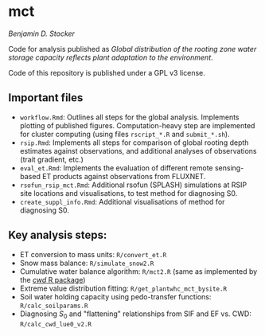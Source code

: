 # mct

*Benjamin D. Stocker*

Code for analysis published as *Global distribution of the rooting zone water storage capacity reflects plant adaptation to the environment*.

Code of this repository is published under a GPL v3 license.

## Important files

- `workflow.Rmd`: Outlines all steps for the global analysis. Implements plotting of published figures. Computation-heavy step are implemented for cluster computing (using files `rscript_*.R` and `submit_*.sh`).
- `rsip.Rmd`: Implements all steps for comparison of global rooting depth estimates against observations, and additional analyses of observations (trait gradient, etc.)
- `eval_et.Rmd`: Implements the evaluation of different remote sensing-based ET products against observations from FLUXNET.
- `rsofun_rsip_mct.Rmd`: Additional rsofun (SPLASH) simulations at RSIP site locations and visualisations, to test method for diagnosing S0.
- `create_suppl_info.Rmd`: Additional visualisations of method for diagnosing S0. 

## Key analysis steps:

- ET conversion to mass units: `R/convert_et.R`
- Snow mass balance: `R/simulate_snow2.R`
- Cumulative water balance algorithm: `R/mct2.R` (same as implemented by the [*cwd* R package](https://zenodo.org/record/5359053#.YUWKMJ4zY8M))
- Extreme value distribution fitting: `R/get_plantwhc_mct_bysite.R`
- Soil water holding capacity using pedo-transfer functions: `R/calc_soilparams.R`
- Diagnosing $S_0$ and "flattening" relationships from SIF and EF vs. CWD: `R/calc_cwd_lue0_v2.R`